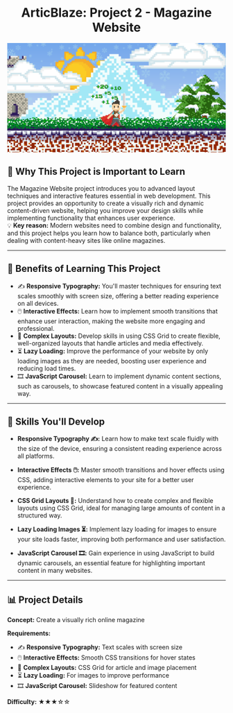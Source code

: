 <h1 align="center">ArticBlaze: Project 2 - Magazine Website</h1>

<div style="align: center;">
  <img src="https://github.com/PUP-MSC-Web-Development/ArcticBlaze/blob/main/assets/MSC%20web%20development_20241013_185749_0000.png" alt="Banner Placeholder - Magazine Website Image">
</div>

## 🚀 Why This Project is Important to Learn

The Magazine Website project introduces you to advanced layout techniques and interactive features essential in web development. This project provides an opportunity to create a visually rich and dynamic content-driven website, helping you improve your design skills while implementing functionality that enhances user experience.  
💡 **Key reason:** Modern websites need to combine design and functionality, and this project helps you learn how to balance both, particularly when dealing with content-heavy sites like online magazines.

---

## 🎯 Benefits of Learning This Project

- ✍️ **Responsive Typography:** You'll master techniques for ensuring text scales smoothly with screen size, offering a better reading experience on all devices.
- 🖱️ **Interactive Effects:** Learn how to implement smooth transitions that enhance user interaction, making the website more engaging and professional.
- 📐 **Complex Layouts:** Develop skills in using CSS Grid to create flexible, well-organized layouts that handle articles and media effectively.
- ⏳ **Lazy Loading:** Improve the performance of your website by only loading images as they are needed, boosting user experience and reducing load times.
- 🎞️ **JavaScript Carousel:** Learn to implement dynamic content sections, such as carousels, to showcase featured content in a visually appealing way.

---

## 🔧 Skills You'll Develop

- **Responsive Typography ✍️:** Learn how to make text scale fluidly with the size of the device, ensuring a consistent reading experience across all platforms.
  
- **Interactive Effects 🖱️:** Master smooth transitions and hover effects using CSS, adding interactive elements to your site for a better user experience.
  
- **CSS Grid Layouts 📐:** Understand how to create complex and flexible layouts using CSS Grid, ideal for managing large amounts of content in a structured way.
  
- **Lazy Loading Images ⏳:** Implement lazy loading for images to ensure your site loads faster, improving both performance and user satisfaction.
  
- **JavaScript Carousel 🎞️:** Gain experience in using JavaScript to build dynamic carousels, an essential feature for highlighting important content in many websites.

---

## 📊 Project Details

**Concept:** Create a visually rich online magazine  

**Requirements:**
- ✍️ **Responsive Typography:** Text scales with screen size
- 🖱️ **Interactive Effects:** Smooth CSS transitions for hover states
- 📐 **Complex Layouts:** CSS Grid for article and image placement
- ⏳ **Lazy Loading:** For images to improve performance
- 🎞️ **JavaScript Carousel:** Slideshow for featured content

**Difficulty:** ★★★☆☆
